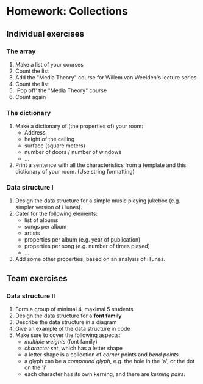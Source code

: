 # Homework: Collections

## Individual exercises

### The array

1. Make a list of your courses
2. Count the list
3. Add the "Media Theory" course for Willem van Weelden's lecture series
4. Count the list
5. 'Pop off' the "Media Theory" course
6. Count again

### The dictionary

1. Make a dictionary of (the properties of) your room:
	- Address
	- height of the ceiling
	- surface (square meters)
	- number of doors / number of windows
	- ...
2. Print a sentence with all the characteristics from a template and this dictionary of your room. (Use string formatting)

### Data structure I

1. Design the data structure for a simple music playing jukebox (e.g. simpler version of iTunes).
2. Cater for the following elements:
	- list of albums
	- songs per album
	- artists
	- properties per album (e.g. year of publication)
	- properties per song (e.g. number of times played)
	- ...
3. Add some other properties, based on an analysis of iTunes.

## Team exercises

### Data structure II

1. Form a group of minimal 4, maximal 5 students
2. Design the data structure for a **font family**
3. Describe the data structure in a diagram
4. Give an example of the data structure in code
5. Make sure to cover the following aspects:
	- *multiple weights* (font family)
	- *character set*, which has a letter shape
	- a letter shape is a collection of *corner* points and *bend points*
	- a glyph can be a *compound glyph*, e.g. the hole in the 'a', or the dot on the 'i'
	- each character has its own kerning, and there are *kerning pairs*.



